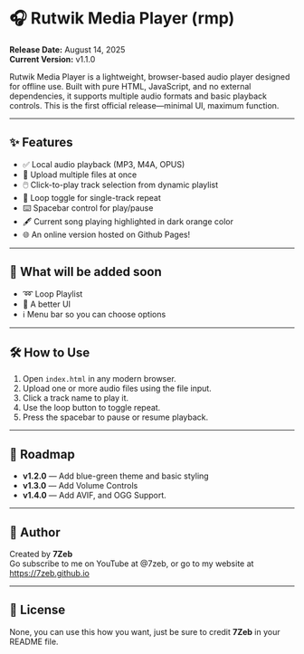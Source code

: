 # 🎧 Rutwik Media Player (rmp)

**Release Date:** August 14, 2025  
**Current Version:** v1.1.0

Rutwik Media Player is a lightweight, browser-based audio player designed for offline use. Built with pure HTML, JavaScript, and no external dependencies, it supports multiple audio formats and basic playback controls. This is the first official release—minimal UI, maximum function.

---

## ✨ Features

- ✅ Local audio playback (MP3, M4A, OPUS)
- 📁 Upload multiple files at once
- 🖱️ Click-to-play track selection from dynamic playlist
- 🔁 Loop toggle for single-track repeat
- ⌨️ Spacebar control for play/pause
- 🖋 Current song playing highlighted in dark orange color
- 🌐 An online version hosted on Github Pages!

---

## 🚧 What will be added soon

- ➿ Loop Playlist
- 🎨 A better UI
- ℹ Menu bar so you can choose options

---

## 🛠️ How to Use

1. Open `index.html` in any modern browser.
2. Upload one or more audio files using the file input.
3. Click a track name to play it.
4. Use the loop button to toggle repeat.
5. Press the spacebar to pause or resume playback.

---

## 📜 Roadmap

- **v1.2.0** — Add blue-green theme and basic styling
- **v1.3.0** — Add Volume Controls
- **v1.4.0** — Add AVIF, and OGG Support.


---

## 🧙 Author

Created by **7Zeb**  
Go subscribe to me on YouTube at @7zeb, or go to my website at https://7zeb.github.io

---

## 📂 License

None, you can use this how you want, just be sure to credit **7Zeb** in your README file.
